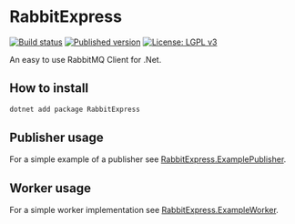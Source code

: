 # RabbitExpress

[![Build status](https://ci.appveyor.com/api/projects/status/85tk2tr8y5cqg4l8/branch/master?svg=true)](https://checked.link/0000004b)
[![Published version](https://img.shields.io/nuget/v/RabbitExpress.svg)](https://checked.link/00000049)
[![License: LGPL v3](https://img.shields.io/badge/License-LGPL%20v3-blue.svg)](https://checked.link/0000004c)

An easy to use RabbitMQ Client for .Net.

## How to install

```cmd
dotnet add package RabbitExpress
```

## Publisher usage

For a simple example of a publisher see [RabbitExpress.ExamplePublisher](RabbitExpress.ExamplePublisher/Program.cs).

## Worker usage

For a simple worker implementation see [RabbitExpress.ExampleWorker](RabbitExpress.ExampleWorker/Program.cs).

